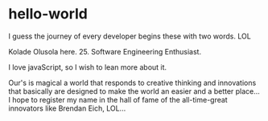 # hello-world
I guess the journey of every developer begins these with two words. LOL

Kolade Olusola here. 25. Software Engineering Enthusiast.

I love javaScript, so I wish to lean more about it.

Our's is magical a world that responds to creative thinking and innovations 
that basically are designed to make the world an easier and a better place...
I hope to register my name in the hall of fame of the all-time-great innovators
like Brendan Eich, LOL...
